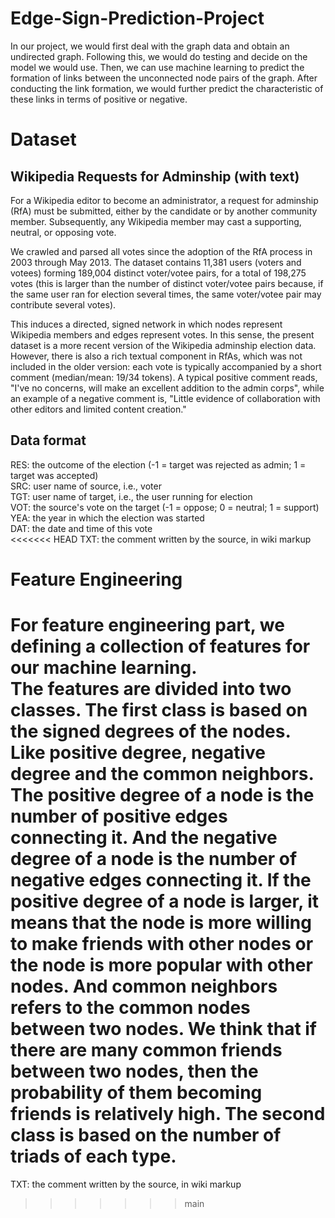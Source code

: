# Edge-Sign-Prediction-Project
In our project, we would first deal with the graph data and obtain an undirected graph. Following this, we would do testing and decide on the model we would use. Then, we can use machine learning to predict the formation of links between the unconnected node pairs of the graph. After conducting the link formation, we would further predict the characteristic of these links in terms of positive or negative.

# Dataset
## Wikipedia Requests for Adminship (with text)
For a Wikipedia editor to become an administrator, a request for adminship (RfA) must be submitted, either by the candidate or by another community member. Subsequently, any Wikipedia member may cast a supporting, neutral, or opposing vote.

We crawled and parsed all votes since the adoption of the RfA process in 2003 through May 2013. The dataset contains 11,381 users (voters and votees) forming 189,004 distinct voter/votee pairs, for a total of 198,275 votes (this is larger than the number of distinct voter/votee pairs because, if the same user ran for election several times, the same voter/votee pair may contribute several votes).

This induces a directed, signed network in which nodes represent Wikipedia members and edges represent votes. In this sense, the present dataset is a more recent version of the Wikipedia adminship election data. However, there is also a rich textual component in RfAs, which was not included in the older version: each vote is typically accompanied by a short comment (median/mean: 19/34 tokens). A typical positive comment reads, "I've no concerns, will make an excellent addition to the admin corps", while an example of a negative comment is, "Little evidence of collaboration with other editors and limited content creation."
## Data format
RES: the outcome of the election (-1 = target was rejected as admin; 1 = target was accepted)  
SRC: user name of source, i.e., voter  
TGT: user name of target, i.e., the user running for election  
VOT: the source's vote on the target (-1 = oppose; 0 = neutral; 1 = support)  
YEA: the year in which the election was started  
DAT: the date and time of this vote  
<<<<<<< HEAD
TXT: the comment written by the source, in wiki markup  

# Feature Engineering
For feature engineering part, we defining a collection of features for our machine learning.  
The features are divided into two classes. The first class is based on the signed degrees of the nodes. Like positive degree, negative degree and the common neighbors. The positive degree of a node is the number of positive edges connecting it. And the negative degree of a node is the number of negative edges connecting it. If the positive degree of a node is larger, it means that the node is more willing to make friends with other nodes or the node is more popular with other nodes. And common neighbors refers to the common nodes between two nodes. We think that if there are many common friends between two nodes, then the probability of them becoming friends is relatively high. The second class is based on the number of triads of each type. 
=======
TXT: the comment written by the source, in wiki markup  
>>>>>>> main
